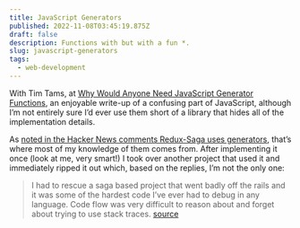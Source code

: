 ```yaml
---
title: JavaScript Generators
published: 2022-11-08T03:45:19.875Z
draft: false
description: Functions with but with a fun *.
slug: javascript-generators
tags:
  - web-development
---
```

With Tim Tams, at [Why Would Anyone Need JavaScript Generator Functions](https://jrsinclair.com/articles/2022/why-would-anyone-need-javascript-generator-functions/), an enjoyable write-up of a confusing part of JavaScript, although I’m not entirely sure I’d ever use them short of a library that hides all of the implementation details. 

As [noted in the Hacker News comments Redux-Saga uses generators](https://news.ycombinator.com/item?id=33506626), that’s where most of my knowledge of them comes from. After implementing it once (look at me, very smart!) I took over another project that used it and immediately ripped it out which, based on the replies, I’m not the only one:

> I had to rescue a saga based project that went badly off the rails and it was some of the hardest code I’ve ever had to debug in any language. Code flow was very difficult to reason about and forget about trying to use stack traces. [source](https://news.ycombinator.com/item?id=33514897)